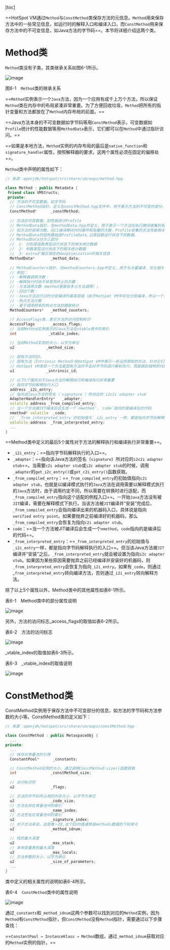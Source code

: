 [toc]

==HotSpot VM通过`Method`与`ConstMethod`类保存方法的元信息。`Method`用来保存方法中的一些常见信息，如运行时的解释入口和编译入口，而`ConstMethod`用来保存方法中的不可变信息，如Java方法的字节码==。本节将详细介绍这两个类。

# Method类

`Method`类没有子类，其类继承关系如图6-1所示。

![image](https://github.com/YangLuchao/img_host/raw/master/20230524/image.3kse2y38nhk0.jpg)

图6-1　`Method`类的继承关系

==`Method`实例表示一个`Java`方法，因为一个应用有成千上万个方法，所以保证`Method`类在内存中的布局紧凑非常重要。为了方便回收垃圾，`Method`把所有的指针变量和方法都放在了`Method`内存布局的前面。==

==Java方法本身的不可变数据如字节码等用`ConstMethod`表示，可变数据如`Profile`统计的性能数据等用`MethodData`表示，它们都可以在`Method`中通过指针访问。==

==如果是本地方法，`Method`实例的内存布局的最后是`native_function`和`signature_handler`属性，按照解释器的要求，这两个属性必须在固定的偏移处==。

`Method`类中声明的属性如下：

```cpp
// 来源：openjdk/hotspot/src/share/vm/oops/method.hpp

class Method : public Metadata {
 friend class VMStructs;
 private:
  // 方法的不可变数据，如字节码
  // ConstMethod指针，定义在constMethod.hpp文件中，用于表示方法的不可变的部分，如方法ID、方法的字节码大小、方法名在常量池中的索引等
  ConstMethod*      _constMethod;
    
  // 方法的可变数据，如性能统计Profile
  // MethodData指针，在methodData.hpp中定义，用于表示一个方法在执行期间收集的相关信息
  // 如方法的调用次数、在C1编译期间代码循环和阻塞的次数、Profile收集的方法性能相关的数据等。
  // MethodData的结构基础是ProfileData,记录函数运行状态下的数据。
  // MethodData分为三部分
  //  1: 分别是函数类型运行状态下的相关统计数据
  //  2: 参数类型运行状态下的相关统计数据
  //  3: extra扩展区保存的deoptimization的相关信息
  MethodData*       _method_data;
    
  // MethodCounters指针，在methodCounters.hpp中定义，用于与大量编译、优化相关的计数，
  // 例如：
  // ·解释器调用次数：
  // ·解释执行时由于异常而终止的次数：
  // ·方法调用次数（method里面有多少方法调用）;
  // ·回边个数：
  // ·Java方法运行过的分层编译的最高层级（由于HotSpot VM中存在分层编译，所以一个方法可能会被编译器编译为不同的层级，_method_counters只会记运行过的最高层级）:
  // ·热点方法计数
  // ·基于调用频率的热点方法的跟踪统计
  MethodCounters*   _method_counters;
  
  // AccessFlags类，表示方法的访问控制标识
  AccessFlags       _access_flags;
  // 当前Method实例表示的Java方法在vtable表中的索引
  int              _vtable_index;

  // 当前Method实例的大小，以字为单位
  u2              _method_size;
  
  // 固有方法的ID。
  // 固有方法（Intrinsic Method)在HotSpot VM中表示一些众所周知的方法，针对它们可以做特别处理，生成独特的代码例程。
  // HotSpot VM发现一个方法是固有方法时不会对字节码进行解析执行，而是跳到独特的代码例程上执行，这要比解析执行更高效
  u1              _intrinsic_id;

  // 以下5个属性对于Java方法的解释执行和编译执行非常重要
  // 指向字节码解释执行入口
  address _i2i_entry;
  // 指向该Java方法的签名（`signature`）所对应的`i2c2i adapter stub`
  AdapterHandlerEntry*   _adapter;
  volatile address _from_compiled_entry;
  // 当一个方法被JIT编译后会生成一个`nmethod`，`code`指向的是编译后的代码
  nmethod* volatile  _code;
  // `_from_interpreted_entry`的初始值与`_i2i_entry`一样，都是指向字节码解释执行的入口
  volatile address  _from_interpreted_entry;
  ...
}
```

==Method类中定义的最后5个属性对于方法的解释执行和编译执行非常重要==。

- `_i2i_entry`：==指向字节码解释执行的入口==。
- `_adapter`：==指向该Java方法的签名（`signature`）所对应的`i2c2i adapter stub`==。当需要`c2i adapter stub`或`i2c adapter stub`的时候，调用`_adapter`的`get_i2c_entry()`或`get_c2i_entry()`函数获取。
- `_from_compiled_entry`：==`_from_compiled_entry`的初始值指向`c2i adapter stub`，也就是以编译模式执行的`Java`方法在调用需要以解释模式执行的`Java`方法时，由于调用约定不同，所以需要在转换时进行适配，而`_from_compiled_entry`指向这个适配的例程入口==。一开始`Java`方法没有被`JIT`编译，需要在解释模式下执行。当该方法被`JIT`编译并“安装”完成后，`_from_compiled_entry`会指向编译出来的机器码入口，具体说是指向`verified entry point`。如果要抛弃之前编译好的机器码，那么`_from_compiled_entry`会恢复为指向`c2i adapter stub`。
- `code`：==当一个方法被JIT编译后会生成一个`nmethod`，`code`指向的是编译后的代码==。
- `_from_interpreted_entry`：==`_from_interpreted_entry`的初始值与`_i2i_entry`一样，都是指向字节码解释执行的入口==。但当该Java方法被`JIT`编译并“安装”之后，`_from_interpreted_entry`就会被设置为指向`i2c adapter stub`。如果因为某些原因需要抛弃之前已经编译并安装好的机器码，则`_from_interpreted_entry`会恢复为指向`_i2i_entry`。如果有`_code`，则通过_`from_interpreted_entry`转向编译方法，否则通过`_i2i_entry`转向解释方法。

除了以上5个属性以外，Method类中的其他属性如表6-1所示。

表6-1　Method类中的部分属性说明

![image](https://github.com/YangLuchao/img_host/raw/master/20230524/image.4kufx00y4qa0.jpg)

另外，方法的访问标志_access_flags的取值如表6-2所示。

表6-2　方法的访问标志

![image](https://github.com/YangLuchao/img_host/raw/master/20230524/image.5kmcnahq8wg0.jpg)

_vtable_index的取值如表6-3所示。

表6-3　_vtable_index的取值说明

![image](https://github.com/YangLuchao/img_host/raw/master/20230524/image.4s70jbm7cuq0.jpg)

# ConstMethod类

ConstMethod实例用于保存方法中不可变部分的信息，如方法的字节码和方法参数的大小等。ConstMethod类的定义如下：

```cpp
// 来源：openjdk/hotspot/src/share/vm/oops/constMethod.hpp

class ConstMethod : public MetaspaceObj {
  ...
private:
  ...
  // 保存对常量池的引用
  ConstantPool*      _constants;

  // ConstMethod实例的大小，通过调用ConstMethod:size()函数获取
  int               _constMethod_size;
  
  // 访问标识符
  u2                _flags;

  // 方法的字节码所占用的内存大小，以字节为单位
  u2                _code_size;
  // 方法名称在常量池中的索引
  u2                _name_index;
  // 方法签名在常量池中的索引
  u2                _signature_index;
  // 对于方法来说，这是唯一ID,这个ID的值通常是methods数据的下标索弓
  u2                _method_idnum;

  // 栈的最大深度
  u2                _max_stack;
  // 本地变量表的最大深度
  u2                _max_locals;
  // 方法参数的大小，以字为单位
  u2                _size_of_parameters;
  ...
}
```

类中定义的相关属性的说明如表6-4所示。

表6-4　`ConstMethod`类中的属性说明

![image](https://github.com/YangLuchao/img_host/raw/master/20230524/image.136wnvlt1t40.jpg)

通过`_constants`和`_method_idnum`这两个参数可以找到对应的`Method`实例，因为`Method`有`ConstMethod`指针，但`ConstMethod`没有`Method`指针，需要通过以下步骤查找：

==`ConstantPool → InstanceKlass → Method`数组，通过`_method_idnum`获取对应的`Method`实例的指针。==
